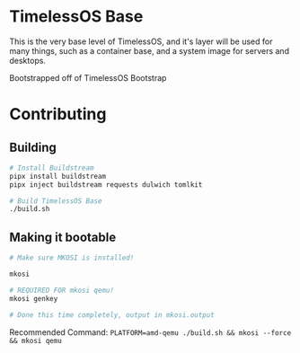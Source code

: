 # TimelessOS Base

This is the very base level of TimelessOS, and it's layer will be used for many things, such as a container base, and a system image for servers and desktops.

Bootstrapped off of TimelessOS Bootstrap

# Contributing

## Building

```bash
# Install Buildstream
pipx install buildstream
pipx inject buildstream requests dulwich tomlkit

# Build TimelessOS Base
./build.sh
```

## Making it bootable

```bash
# Make sure MKOSI is installed!

mkosi

# REQUIRED FOR mkosi qemu!
mkosi genkey

# Done this time completely, output in mkosi.output
```

Recommended Command:
`PLATFORM=amd-qemu ./build.sh && mkosi --force && mkosi qemu`